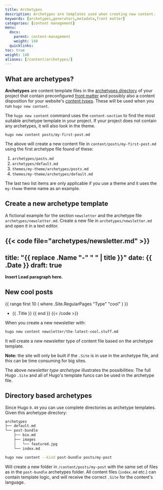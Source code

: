```yaml
---
title: Archetypes
description: Archetypes are templates used when creating new content.
keywords: [archetypes,generators,metadata,front matter]
categories: [content management]
menu:
  docs:
    parent: content-management
    weight: 140
  quicklinks:
toc: true
weight: 140
aliases: [/content/archetypes/]
---
```


## What are archetypes?

**Archetypes** are content template files in the [archetypes directory] of your project that contain preconfigured [front matter] and possibly also a content disposition for your website's [content types]. These will be used when you run `hugo new content`.


The `hugo new content` command uses the `content-section` to find the most suitable archetype template in your project. If your project does not contain any archetypes, it will also look in the theme.

```text
hugo new content posts/my-first-post.md
```

The above will create a new content file in `content/posts/my-first-post.md` using the first archetype file found of these:

1. `archetypes/posts.md`
2. `archetypes/default.md`
3. `themes/my-theme/archetypes/posts.md`
4. `themes/my-theme/archetypes/default.md`

The last two list items are only applicable if you use a theme and it uses the `my-theme` theme name as an example.

## Create a new archetype template

A fictional example for the section `newsletter` and the archetype file `archetypes/newsletter.md`. Create a new file in `archetypes/newsletter.md` and open it in a text editor.

{{< code file="archetypes/newsletter.md" >}}
---
title: "{{ replace .Name "-" " " | title }}"
date: {{ .Date }}
draft: true
---

**Insert Lead paragraph here.**

## New cool posts

{{ range first 10 ( where .Site.RegularPages "Type" "cool" ) }}
* {{ .Title }}
{{ end }}
{{< /code >}}

When you create a new newsletter with:

```bash
hugo new content newsletter/the-latest-cool.stuff.md
```

It will create a new newsletter type of content file based on the archetype template.

**Note:** the site will only be built if the `.Site` is in use in the archetype file, and this can be time consuming for big sites.

The above _newsletter type archetype_ illustrates the possibilities: The full Hugo `.Site` and all of Hugo&#39;s template funcs can be used in the archetype file.

## Directory based archetypes

Since Hugo `0.49` you can use complete directories as archetype templates. Given this archetype directory:

```bash
archetypes
├── default.md
└── post-bundle
    ├── bio.md
    ├── images
    │   └── featured.jpg
    └── index.md
```

```bash
hugo new content --kind post-bundle posts/my-post
```

Will create a new folder in `/content/posts/my-post` with the same set of files as in the `post-bundle` archetypes folder. All content files (`index.md` etc.) can contain template logic, and will receive the correct `.Site` for the content's language.

[archetypes directory]: /getting-started/directory-structure/
[content types]: /content-management/types/
[front matter]: /content-management/front-matter/
